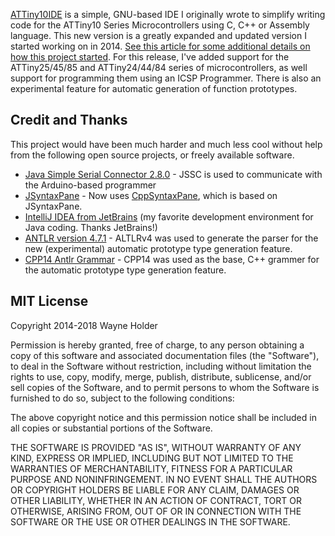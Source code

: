 [ATTiny10IDE](https://github.com/wholder/ATTiny10IDE) is a simple, GNU-based IDE I originally wrote to simplify writing code for the ATTiny10 Series Microcontrollers using C, C++ or Assembly language.  This new version is a greatly expanded and updated version I started working on in 2014.  [See this article for some additional details on how this project started](https://sites.google.com/site/wayneholder/attiny10-c-ide-and-improved-device-programmer).  For this release, I've added support for the ATTiny25/45/85 and ATTiny24/44/84 series of microcontrollers, as well support for programming them using an ICSP Programmer.  There is also an experimental feature for automatic generation of function prototypes.

## Credit and Thanks

This project would have been much harder and much less cool without help from the following open source projects, or freely available software.

 + [Java Simple Serial Connector 2.8.0](https://github.com/scream3r/java-simple-serial-connector) - JSSC is used to communicate with the Arduino-based programmer
 + [JSyntaxPane](https://github.com/nordfalk/jsyntaxpane) - Now uses [CppSyntaxPane](https://github.com/wholder/CppSyntaxPane), which is based on JSyntaxPane.
 + [IntelliJ IDEA from JetBrains](https://www.jetbrains.com/idea/) (my favorite development environment for Java coding. Thanks JetBrains!)
 + [ANTLR version 4.7.1](http://www.antlr.org) - ALTLRv4 was used to generate the parser for the new (experimental) automatic prototype type generation feature.
 + [CPP14 Antlr Grammar](https://github.com/antlr/grammars-v4/blob/master/cpp/CPP14.g4) - CPP14 was used as the base, C++ grammer for the automatic prototype type generation feature.
 
## MIT License

Copyright 2014-2018 Wayne Holder

Permission is hereby granted, free of charge, to any person obtaining a copy of this software and associated documentation files (the "Software"), to deal in the Software without restriction, including without limitation the rights to use, copy, modify, merge, publish, distribute, sublicense, and/or sell copies of the Software, and to permit persons to whom the Software is furnished to do so, subject to the following conditions:

The above copyright notice and this permission notice shall be included in all copies or substantial portions of the Software.

THE SOFTWARE IS PROVIDED "AS IS", WITHOUT WARRANTY OF ANY KIND, EXPRESS OR IMPLIED, INCLUDING BUT NOT LIMITED TO THE WARRANTIES OF MERCHANTABILITY, FITNESS FOR A PARTICULAR PURPOSE AND NONINFRINGEMENT. IN NO EVENT SHALL THE AUTHORS OR COPYRIGHT HOLDERS BE LIABLE FOR ANY CLAIM, DAMAGES OR OTHER LIABILITY, WHETHER IN AN ACTION OF CONTRACT, TORT OR OTHERWISE, ARISING FROM, OUT OF OR IN CONNECTION WITH THE SOFTWARE OR THE USE OR OTHER DEALINGS IN THE SOFTWARE.